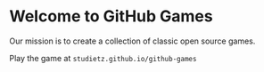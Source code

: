 # Welcome to GitHub Games

Our mission is to create a collection of classic open source games.

Play the game at `studietz.github.io/github-games`
